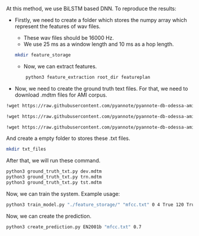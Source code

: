 At this method, we use BiLSTM based DNN. To reproduce the results:

- Firstly, we need to create a folder which stores the numpy array which represent the features of wav files. 

    - These wav files should be 16000 Hz. 
    - We use 25 ms as a window length and 10 ms as a hop length.
    ``` sh
    mkdir feature_storage
    ```
    - Now, we can extract features.
    ``` sh
        python3 feature_extraction root_dir featureplan
    ```
        
- Now, we need to create the ground truth text files. For that, we need to download .mdtm files for AMI corpus. 
``` sh
!wget https://raw.githubusercontent.com/pyannote/pyannote-db-odessa-ami/master/AMI/data/speaker_diarization/dev.mdtm

!wget https://raw.githubusercontent.com/pyannote/pyannote-db-odessa-ami/master/AMI/data/speaker_diarization/trn.mdtm

!wget https://raw.githubusercontent.com/pyannote/pyannote-db-odessa-ami/master/AMI/data/speaker_diarization/tst.mdtm
```

And create a empty folder to stores these .txt files.
``` sh
mkdir txt_files
``` 
 After that, we will run these command.
``` sh
python3 ground_truth_txt.py dev.mdtm
python3 ground_truth_txt.py trn.mdtm
python3 ground_truth_txt.py tst.mdtm
```
Now, we can train the system. Example usage:

``` sh
python3 train_model.py "./feature_storage/" "mfcc.txt" 0 4 True 120 True 5
```

Now, we can create the prediction.

``` sh
python3 create_prediction.py EN2001b "mfcc.txt" 0.7
```